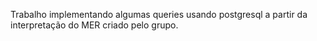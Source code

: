 Trabalho implementando algumas queries usando postgresql a partir da interpretação do MER criado pelo grupo.
